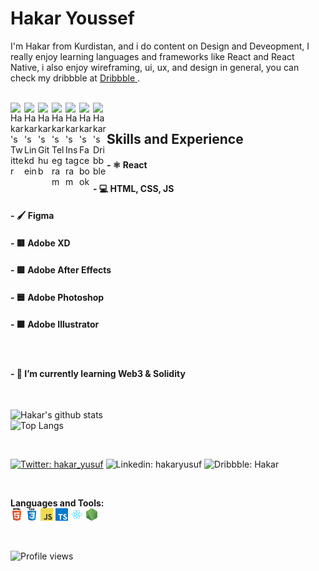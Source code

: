 # Hakar Youssef
I'm Hakar from Kurdistan, and i do content on Design and Deveopment, I really enjoy learning languages and frameworks like React and React Native, i also enjoy wireframing, ui, ux, and design in general, you can check my dribbble at [ Dribbble ](https://dribbble.com/Hakar)  . 

<br/>



<a href="https://twitter.com/hakar_yusuf">
<img align="left" alt="Hakar's Twitter" width="22px" src="https://cdn.jsdelivr.net/npm/simple-icons@v3/icons/twitter.svg" />
</a>
<a href="https://linkedin.com/in/hakaryusuf">
  <img align="left" alt="Hakar's Linkdein" width="22px" src="https://cdn.jsdelivr.net/npm/simple-icons@v3/icons/linkedin.svg" />
</a>
<a href="https://github.com/HakarYoussef">
  <img align="left" alt="Hakar's Github" width="22px" src="https://cdn.jsdelivr.net/npm/simple-icons@v3/icons/github.svg" />
</a>
<a href="https://t.me/Hari_wall">
  <img align="left" alt="Hakar's Telegram" width="22px" src="https://cdn.jsdelivr.net/npm/simple-icons@v3/icons/telegram.svg" />
</a>
<a href="https://instagram.com/hakar_yousef/">
  <img align="left" alt="Hakar's Instagram" width="22px" src="https://cdn.jsdelivr.net/npm/simple-icons@v3/icons/instagram.svg" />
</a>
<a href="https://www.facebook.com/HakarYoussef/">
  <img align="left" alt="Hakar's Facebook" width="22px" src="https://cdn.jsdelivr.net/npm/simple-icons@v3/icons/facebook.svg" />
</a>

<a href="https://www.dribbble.com/Hakar/">
  <img align="left" alt="Hakar's Dribbble" width="22px" src="https://cdn.jsdelivr.net/npm/simple-icons@v3/icons/dribbble.svg" />
</a>

<br/>

## Skills and Experience
#### - ⚛️ React
#### - 💻 HTML, CSS, JS
#### - 🖌️ Figma 
#### - 🟥 Adobe XD
#### - 🟪 Adobe After Effects
#### - 🟦 Adobe Photoshop
#### - 🟧 Adobe Illustrator

<br/>

#### - 🌱 I’m currently learning Web3 & Solidity 

<br/>

![Hakar's github stats](https://github-readme-stats.vercel.app/api?username=HakarYoussef&theme=tokyonight&show_icons=true&hide=["issues"])
<br/>
![Top Langs](https://github-readme-stats.vercel.app/api/top-langs/?username=HakarYoussef&theme=tokyonight&layout=compact)

<br/>

[![Twitter: hakar_yusuf](https://img.shields.io/twitter/follow/hakar_yusuf?style=social)](https://twitter.com/hakar_yusuf)
![Linkedin: hakaryusuf](https://img.shields.io/badge/-hakaryusuf-blue?style=flat-square&logo=Linkedin&logoColor=white&link=https://www.linkedin.com/in/hakaryusuf/)
![Dribbble: Hakar](https://img.shields.io/badge/-Hakar-pink?style=flat-square&logo=Dribbble&logoColor=white&link=https://www.dribbble.com/Hakar/)

<br/>

**Languages and Tools:**  
<code><img height="20" src="https://raw.githubusercontent.com/github/explore/80688e429a7d4ef2fca1e82350fe8e3517d3494d/topics/html/html.png"></code>
<code><img height="20" src="https://raw.githubusercontent.com/github/explore/80688e429a7d4ef2fca1e82350fe8e3517d3494d/topics/css/css.png"></code>
<code><img height="20" src="https://raw.githubusercontent.com/github/explore/80688e429a7d4ef2fca1e82350fe8e3517d3494d/topics/javascript/javascript.png"></code>
<code><img height="20" src="https://raw.githubusercontent.com/github/explore/80688e429a7d4ef2fca1e82350fe8e3517d3494d/topics/typescript/typescript.png"></code>
<code><img height="20" src="https://raw.githubusercontent.com/github/explore/80688e429a7d4ef2fca1e82350fe8e3517d3494d/topics/react/react.png"></code>
<code><img height="20" src="https://raw.githubusercontent.com/github/explore/80688e429a7d4ef2fca1e82350fe8e3517d3494d/topics/nodejs/nodejs.png"></code>

<br/>

![Profile views](https://gpvc.arturio.dev/HakarYoussef) 




